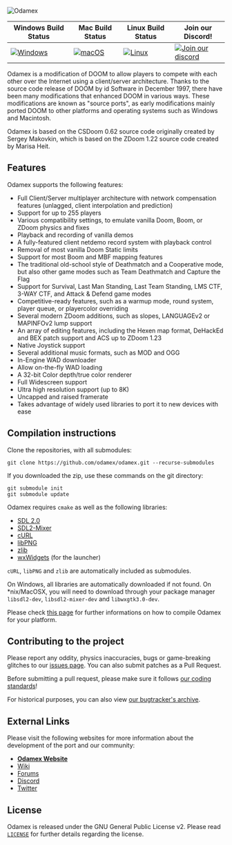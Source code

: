 ![Odamex](https://github.com/odamex/odamex/blob/development/media/logo_128.png?raw=true)

| Windows Build Status | Mac Build Status | Linux Build Status | Join our Discord! |
| -------------------- | ---------------- | ------------------ | ----------------- |
| [![Windows](https://github.com/odamex/odamex/workflows/Windows/badge.svg)](https://github.com/odamex/odamex/actions?query=workflow%3AWindows) | [![macOS](https://github.com/odamex/odamex/workflows/macOS/badge.svg)](https://github.com/odamex/odamex/actions?query=workflow%3AmacOS) | [![Linux](https://github.com/odamex/odamex/workflows/Linux/badge.svg)](https://github.com/odamex/odamex/actions?query=workflow%3ALinux) | [![Join our discord](https://discordapp.com/api/guilds/236518337671200768/widget.png?style=shield)](https://discord.gg/aMUzcZE) |

Odamex is a modification of DOOM to allow players to compete with each other over the Internet using a client/server architecture. Thanks to the source code release of DOOM by id Software in December 1997, there have been many modifications that enhanced DOOM in various ways. These modifications are known as "source ports", as early modifications mainly ported DOOM to other platforms and operating systems such as Windows and Macintosh.

Odamex is based on the CSDoom 0.62 source code originally created by Sergey Makovkin, which is based on the ZDoom 1.22 source code created by Marisa Heit.

Features
--------

Odamex supports the following features:

* Full Client/Server multiplayer architecture with network compensation features (unlagged, client interpolation and prediction)
* Support for up to 255 players
* Various compatibility settings, to emulate vanilla Doom, Boom, or ZDoom physics and fixes
* Playback and recording of vanilla demos
* A fully-featured client netdemo record system with playback control
* Removal of most vanilla Doom Static limits
* Support for most Boom and MBF mapping features
* The traditional old-school style of Deathmatch and a Cooperative mode, but also other game modes such as Team Deathmatch and Capture the Flag
* Support for Survival, Last Man Standing, Last Team Standing, LMS CTF, 3-WAY CTF, and Attack & Defend game modes
* Competitive-ready features, such as a warmup mode, round system, player queue, or playercolor overriding
* Several modern ZDoom additions, such as slopes, LANGUAGEv2 or MAPINFOv2 lump support
* An array of editing features, including the Hexen map format, DeHackEd and BEX patch support and ACS up to ZDoom 1.23
* Native Joystick support
* Several additional music formats, such as MOD and OGG
* In-Engine WAD downloader
* Allow on-the-fly WAD loading
* A 32-bit Color depth/true color renderer
* Full Widescreen support
* Ultra high resolution support (up to 8K)
* Uncapped and raised framerate
* Takes advantage of widely used libraries to port it to new devices with ease

Compilation instructions
------------------------

Clone the repositories, with all submodules:

    git clone https://github.com/odamex/odamex.git --recurse-submodules

If you downloaded the zip, use these commands on the git directory:

    git submodule init
    git submodule update

Odamex requires `cmake` as well as the following libraries:

* [SDL 2.0](https://www.libsdl.org/download-2.0.php)
* [SDL2-Mixer](https://libsdl.org/projects/SDL_mixer/)
* [cURL](https://curl.se/)
* [libPNG](http://www.libpng.org/pub/png/libpng.html)
* [zlib](https://zlib.net/)
* [wxWidgets](https://www.wxwidgets.org/downloads/) (for the launcher)

`cURL`, `libPNG` and `zlib` are automatically included as submodules.

On Windows, all libraries are automatically downloaded if not found.  On \*nix/MacOSX, you will need to download through your package manager `libsdl2-dev`, `libsdl2-mixer-dev` and `libwxgtk3.0-dev`.

Please check [this page][1] for further informations on how to compile Odamex for your platform.

[1]: https://odamex.net/wiki/How_to_build_from_source

Contributing to the project
---------------------------

Please report any oddity, physics inaccuracies, bugs or game-breaking glitches to our [issues page][2]. You can also submit patches as a Pull Request.

[2]: https://github.com/odamex/odamex/issues

Before submitting a pull request, please make sure it follows [our coding standards][3]!

[3]: https://odamex.net/wiki/Coding_standard

For historical purposes, you can also view [our bugtracker's archive][4].

[4]: https://odamex.net/bugs/

External Links
--------------

Please visit the following websites for more information about the development of the port and our community:

* [**Odamex Website**](https://odamex.net)
* [Wiki](https://odamex.net/wiki/Main_Page)
* [Forums](https://odamex.net/boards/)
* [Discord](https://discord.gg/aMUzcZE)
* [Twitter](https://twitter.com/odamex)

License
-------

Odamex is released under the GNU General Public License v2. Please read [`LICENSE`](LICENSE) for further details regarding the license.
